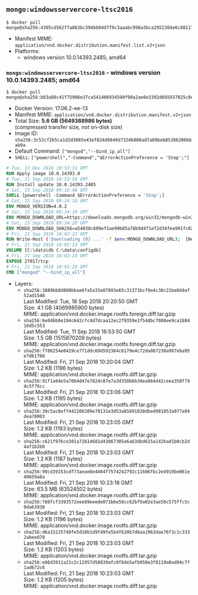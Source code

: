 ## `mongo:windowsservercore-ltsc2016`

```console
$ docker pull mongo@sha256:4305cd562ffa863bc394bb04d7f9c3aaabc996a3bca2952384e6c88117181570
```

-	Manifest MIME: `application/vnd.docker.distribution.manifest.list.v2+json`
-	Platforms:
	-	windows version 10.0.14393.2485; amd64

### `mongo:windowsservercore-ltsc2016` - windows version 10.0.14393.2485; amd64

```console
$ docker pull mongo@sha256:b03a88c41f75906e37ca541406934590f90a2ae0e3392d695937025c8ea1be59
```

-	Docker Version: 17.06.2-ee-13
-	Manifest MIME: `application/vnd.docker.distribution.manifest.v2+json`
-	Total Size: **5.6 GB (5649388986 bytes)**  
	(compressed transfer size, not on-disk size)
-	Image ID: `sha256:3c52cf2b5ca1d2d3085e43ef824d9849d7324b808ad7a89beb85386206bbab9a`
-	Default Command: `["mongod","--bind_ip_all"]`
-	`SHELL`: `["powershell","-Command","$ErrorActionPreference = 'Stop';"]`

```dockerfile
# Tue, 13 Dec 2016 10:53:31 GMT
RUN Apply image 10.0.14393.0
# Tue, 11 Sep 2018 16:53:50 GMT
RUN Install update 10.0.14393.2485
# Sat, 15 Sep 2018 09:16:40 GMT
SHELL [powershell -Command $ErrorActionPreference = 'Stop';]
# Sat, 15 Sep 2018 09:34:18 GMT
ENV MONGO_VERSION=4.0.2
# Sat, 15 Sep 2018 09:34:19 GMT
ENV MONGO_DOWNLOAD_URL=https://downloads.mongodb.org/win32/mongodb-win32-x86_64-2008plus-ssl-4.0.2-signed.msi
# Sat, 15 Sep 2018 09:34:20 GMT
ENV MONGO_DOWNLOAD_SHA256=a54030c609ef1ae99b85a78b9d4f1ef2d34fea991fc023830108e779f7fbee26
# Fri, 21 Sep 2018 10:02:22 GMT
RUN Write-Host ('Downloading {0} ...' -f $env:MONGO_DOWNLOAD_URL); 	[Net.ServicePointManager]::SecurityProtocol = [Net.SecurityProtocolType]::Tls12; 	(New-Object System.Net.WebClient).DownloadFile($env:MONGO_DOWNLOAD_URL, 'mongo.msi'); 		Write-Host ('Verifying sha256 ({0}) ...' -f $env:MONGO_DOWNLOAD_SHA256); 	if ((Get-FileHash mongo.msi -Algorithm sha256).Hash -ne $env:MONGO_DOWNLOAD_SHA256) { 		Write-Host 'FAILED!'; 		exit 1; 	}; 		Write-Host 'Installing ...'; 	Start-Process msiexec -Wait 		-ArgumentList @( 			'/i', 			'mongo.msi', 			'/quiet', 			'/qn', 			'INSTALLLOCATION=C:\mongodb', 			'ADDLOCAL=all' 		); 	$env:PATH = 'C:\mongodb\bin;' + $env:PATH; 	[Environment]::SetEnvironmentVariable('PATH', $env:PATH, [EnvironmentVariableTarget]::Machine); 		Write-Host 'Verifying install ...'; 	Write-Host '  mongo --version'; mongo --version; 	Write-Host '  mongod --version'; mongod --version; 		Write-Host 'Removing ...'; 	Remove-Item C:\mongodb\bin\*.pdb -Force; 	Remove-Item C:\windows\installer\*.msi -Force; 	Remove-Item mongo.msi -Force; 		Write-Host 'Complete.';
# Fri, 21 Sep 2018 10:02:23 GMT
VOLUME [C:\data\db C:\data\configdb]
# Fri, 21 Sep 2018 10:02:24 GMT
EXPOSE 27017/tcp
# Fri, 21 Sep 2018 10:02:26 GMT
CMD ["mongod" "--bind_ip_all"]
```

-	Layers:
	-	`sha256:3889bb8d808bbae6fa5a33e07093e65c31371bcf9e4c38c21be6b9af52ad1548`  
		Last Modified: Tue, 18 Sep 2018 20:20:50 GMT  
		Size: 4.1 GB (4069985900 bytes)  
		MIME: application/vnd.docker.image.rootfs.foreign.diff.tar.gzip
	-	`sha256:6e046b8e194c642cfc4d7dcaa12ec2f9359e1f54dbc7088ee9ca188416d5c553`  
		Last Modified: Tue, 11 Sep 2018 16:53:50 GMT  
		Size: 1.5 GB (1515870209 bytes)  
		MIME: application/vnd.docker.image.rootfs.foreign.diff.tar.gzip
	-	`sha256:f786254e0429ce7f1ddc69d592364c6179e4c72da867230a987eba95e7d61708`  
		Last Modified: Fri, 21 Sep 2018 10:20:04 GMT  
		Size: 1.2 KB (1196 bytes)  
		MIME: application/vnd.docker.image.rootfs.diff.tar.gzip
	-	`sha256:91f1a84e5a7664d47e7824c87e7a3d358b6b34ea864d42ceea358f794c5f76cc`  
		Last Modified: Fri, 21 Sep 2018 10:23:06 GMT  
		Size: 1.2 KB (1195 bytes)  
		MIME: application/vnd.docker.image.rootfs.diff.tar.gzip
	-	`sha256:39c5ac6eff442266389e70131e3d53a01691038dbed981853a977a94dea78003`  
		Last Modified: Fri, 21 Sep 2018 10:23:05 GMT  
		Size: 1.2 KB (1193 bytes)  
		MIME: application/vnd.docker.image.rootfs.diff.tar.gzip
	-	`sha256:c621f97bce381a72614681d43867305e6a63dbd615a142bad1b0cb2d4af1b2b0`  
		Last Modified: Fri, 21 Sep 2018 10:23:03 GMT  
		Size: 1.2 KB (1187 bytes)  
		MIME: application/vnd.docker.image.rootfs.diff.tar.gzip
	-	`sha256:99cd39153cdf73aeae8e4464f7574242792c11606fbc2e4919be061e40659a8a`  
		Last Modified: Fri, 21 Sep 2018 10:23:18 GMT  
		Size: 63.5 MB (63524502 bytes)  
		MIME: application/vnd.docker.image.rootfs.diff.tar.gzip
	-	`sha256:780fcf3393572eee89eeede071b6e50cc62bf9a02e3ae58c575ffc5c0da63938`  
		Last Modified: Fri, 21 Sep 2018 10:23:03 GMT  
		Size: 1.2 KB (1196 bytes)  
		MIME: application/vnd.docker.image.rootfs.diff.tar.gzip
	-	`sha256:d6a15225749fe5d10b1d9f49fe5b4f620b7d6aa1963dae76f3c1c3332abee878`  
		Last Modified: Fri, 21 Sep 2018 10:23:03 GMT  
		Size: 1.2 KB (1203 bytes)  
		MIME: application/vnd.docker.image.rootfs.diff.tar.gzip
	-	`sha256:e86d3911a21c2c12957d58839afc0f8de5afb950e3f8119a0ad94c7f1ad672c6`  
		Last Modified: Fri, 21 Sep 2018 10:23:03 GMT  
		Size: 1.2 KB (1205 bytes)  
		MIME: application/vnd.docker.image.rootfs.diff.tar.gzip
